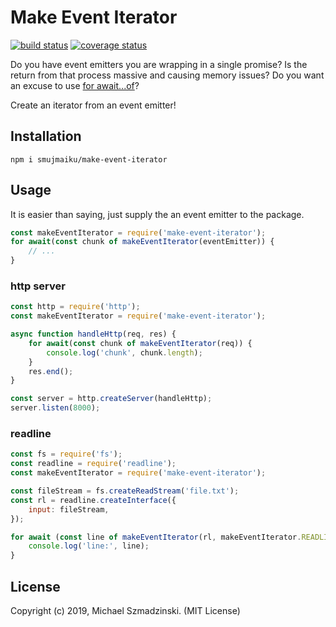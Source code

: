 # Make Event Iterator

[![build status][travis-image]][travis-url]
[![coverage status][codecov-image]][codecov-url]

Do you have event emitters you are wrapping in a single promise?
Is the return from that process massive and causing memory issues?
Do you want an excuse to use [for await...of][for-await-of]?

Create an iterator from an event emitter!

## Installation

`npm i smujmaiku/make-event-iterator`

## Usage

It is easier than saying, just supply the an event emitter to the package.

```js
const makeEventIterator = require('make-event-iterator');
for await(const chunk of makeEventIterator(eventEmitter)) {
    // ...
}
```

### http server

```js
const http = require('http');
const makeEventIterator = require('make-event-iterator');

async function handleHttp(req, res) {
    for await(const chunk of makeEventIterator(req)) {
        console.log('chunk', chunk.length);
    }
    res.end();
}

const server = http.createServer(handleHttp);
server.listen(8000);
```

### readline

```js
const fs = require('fs');
const readline = require('readline');
const makeEventIterator = require('make-event-iterator');

const fileStream = fs.createReadStream('file.txt');
const rl = readline.createInterface({
    input: fileStream,
});

for await (const line of makeEventIterator(rl, makeEventIterator.READLINE)) {
    console.log('line:', line);
}
```

## License

Copyright (c) 2019, Michael Szmadzinski. (MIT License)

[travis-image]: https://travis-ci.org/smujmaiku/make-event-iterator.svg?branch=master
[travis-url]: https://travis-ci.org/smujmaiku/make-event-iterator
[codecov-image]: https://coveralls.io/repos/github/smujmaiku/make-event-iterator/badge.svg
[codecov-url]: https://coveralls.io/github/smujmaiku/make-event-iterator
[for-await-of]: https://developer.mozilla.org/en-US/docs/Web/JavaScript/Reference/Statements/for-await...of
